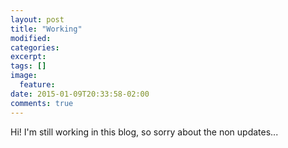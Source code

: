 ```yaml
---
layout: post
title: "Working"
modified:
categories: 
excerpt:
tags: []
image:
  feature:
date: 2015-01-09T20:33:58-02:00
comments: true
---
```


Hi!
I'm still working in this blog, so sorry about the non updates...
